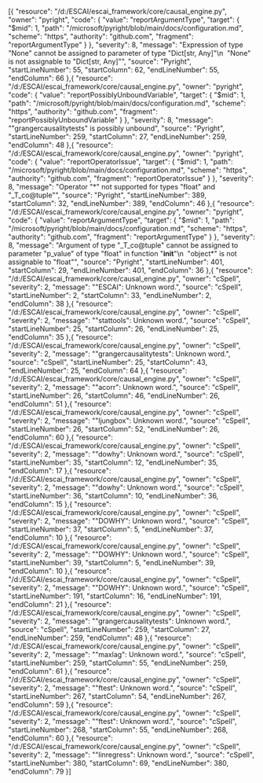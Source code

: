 [{
"resource": "/d:/ESCAI/escai_framework/core/causal_engine.py",
"owner": "pyright",
"code": {
"value": "reportArgumentType",
"target": {
"$mid": 1,
			"path": "/microsoft/pyright/blob/main/docs/configuration.md",
			"scheme": "https",
			"authority": "github.com",
			"fragment": "reportArgumentType"
		}
	},
	"severity": 8,
	"message": "Expression of type \"None\" cannot be assigned to parameter of type \"Dict[str, Any]\"\n  \"None\" is not assignable to \"Dict[str, Any]\"",
	"source": "Pyright",
	"startLineNumber": 55,
	"startColumn": 62,
	"endLineNumber": 55,
	"endColumn": 66
},{
	"resource": "/d:/ESCAI/escai_framework/core/causal_engine.py",
	"owner": "pyright",
	"code": {
		"value": "reportPossiblyUnboundVariable",
		"target": {
			"$mid": 1,
"path": "/microsoft/pyright/blob/main/docs/configuration.md",
"scheme": "https",
"authority": "github.com",
"fragment": "reportPossiblyUnboundVariable"
}
},
"severity": 8,
"message": "\"grangercausalitytests\" is possibly unbound",
"source": "Pyright",
"startLineNumber": 259,
"startColumn": 27,
"endLineNumber": 259,
"endColumn": 48
},{
"resource": "/d:/ESCAI/escai_framework/core/causal_engine.py",
"owner": "pyright",
"code": {
"value": "reportOperatorIssue",
"target": {
"$mid": 1,
			"path": "/microsoft/pyright/blob/main/docs/configuration.md",
			"scheme": "https",
			"authority": "github.com",
			"fragment": "reportOperatorIssue"
		}
	},
	"severity": 8,
	"message": "Operator \"*\" not supported for types \"float\" and \"_T_co@tuple\"",
	"source": "Pyright",
	"startLineNumber": 389,
	"startColumn": 32,
	"endLineNumber": 389,
	"endColumn": 46
},{
	"resource": "/d:/ESCAI/escai_framework/core/causal_engine.py",
	"owner": "pyright",
	"code": {
		"value": "reportArgumentType",
		"target": {
			"$mid": 1,
"path": "/microsoft/pyright/blob/main/docs/configuration.md",
"scheme": "https",
"authority": "github.com",
"fragment": "reportArgumentType"
}
},
"severity": 8,
"message": "Argument of type \"\_T_co@tuple\" cannot be assigned to parameter \"p_value\" of type \"float\" in function \"**init**\"\n  \"object\*\" is not assignable to \"float\"",
"source": "Pyright",
"startLineNumber": 401,
"startColumn": 29,
"endLineNumber": 401,
"endColumn": 36
},{
"resource": "/d:/ESCAI/escai_framework/core/causal_engine.py",
"owner": "cSpell",
"severity": 2,
"message": "\"ESCAI\": Unknown word.",
"source": "cSpell",
"startLineNumber": 2,
"startColumn": 33,
"endLineNumber": 2,
"endColumn": 38
},{
"resource": "/d:/ESCAI/escai_framework/core/causal_engine.py",
"owner": "cSpell",
"severity": 2,
"message": "\"stattools\": Unknown word.",
"source": "cSpell",
"startLineNumber": 25,
"startColumn": 26,
"endLineNumber": 25,
"endColumn": 35
},{
"resource": "/d:/ESCAI/escai_framework/core/causal_engine.py",
"owner": "cSpell",
"severity": 2,
"message": "\"grangercausalitytests\": Unknown word.",
"source": "cSpell",
"startLineNumber": 25,
"startColumn": 43,
"endLineNumber": 25,
"endColumn": 64
},{
"resource": "/d:/ESCAI/escai_framework/core/causal_engine.py",
"owner": "cSpell",
"severity": 2,
"message": "\"acorr\": Unknown word.",
"source": "cSpell",
"startLineNumber": 26,
"startColumn": 46,
"endLineNumber": 26,
"endColumn": 51
},{
"resource": "/d:/ESCAI/escai_framework/core/causal_engine.py",
"owner": "cSpell",
"severity": 2,
"message": "\"ljungbox\": Unknown word.",
"source": "cSpell",
"startLineNumber": 26,
"startColumn": 52,
"endLineNumber": 26,
"endColumn": 60
},{
"resource": "/d:/ESCAI/escai_framework/core/causal_engine.py",
"owner": "cSpell",
"severity": 2,
"message": "\"dowhy\": Unknown word.",
"source": "cSpell",
"startLineNumber": 35,
"startColumn": 12,
"endLineNumber": 35,
"endColumn": 17
},{
"resource": "/d:/ESCAI/escai_framework/core/causal_engine.py",
"owner": "cSpell",
"severity": 2,
"message": "\"dowhy\": Unknown word.",
"source": "cSpell",
"startLineNumber": 36,
"startColumn": 10,
"endLineNumber": 36,
"endColumn": 15
},{
"resource": "/d:/ESCAI/escai_framework/core/causal_engine.py",
"owner": "cSpell",
"severity": 2,
"message": "\"DOWHY\": Unknown word.",
"source": "cSpell",
"startLineNumber": 37,
"startColumn": 5,
"endLineNumber": 37,
"endColumn": 10
},{
"resource": "/d:/ESCAI/escai_framework/core/causal_engine.py",
"owner": "cSpell",
"severity": 2,
"message": "\"DOWHY\": Unknown word.",
"source": "cSpell",
"startLineNumber": 39,
"startColumn": 5,
"endLineNumber": 39,
"endColumn": 10
},{
"resource": "/d:/ESCAI/escai_framework/core/causal_engine.py",
"owner": "cSpell",
"severity": 2,
"message": "\"DOWHY\": Unknown word.",
"source": "cSpell",
"startLineNumber": 191,
"startColumn": 16,
"endLineNumber": 191,
"endColumn": 21
},{
"resource": "/d:/ESCAI/escai_framework/core/causal_engine.py",
"owner": "cSpell",
"severity": 2,
"message": "\"grangercausalitytests\": Unknown word.",
"source": "cSpell",
"startLineNumber": 259,
"startColumn": 27,
"endLineNumber": 259,
"endColumn": 48
},{
"resource": "/d:/ESCAI/escai_framework/core/causal_engine.py",
"owner": "cSpell",
"severity": 2,
"message": "\"maxlag\": Unknown word.",
"source": "cSpell",
"startLineNumber": 259,
"startColumn": 55,
"endLineNumber": 259,
"endColumn": 61
},{
"resource": "/d:/ESCAI/escai_framework/core/causal_engine.py",
"owner": "cSpell",
"severity": 2,
"message": "\"ftest\": Unknown word.",
"source": "cSpell",
"startLineNumber": 267,
"startColumn": 54,
"endLineNumber": 267,
"endColumn": 59
},{
"resource": "/d:/ESCAI/escai_framework/core/causal_engine.py",
"owner": "cSpell",
"severity": 2,
"message": "\"ftest\": Unknown word.",
"source": "cSpell",
"startLineNumber": 268,
"startColumn": 55,
"endLineNumber": 268,
"endColumn": 60
},{
"resource": "/d:/ESCAI/escai_framework/core/causal_engine.py",
"owner": "cSpell",
"severity": 2,
"message": "\"linregress\": Unknown word.",
"source": "cSpell",
"startLineNumber": 380,
"startColumn": 69,
"endLineNumber": 380,
"endColumn": 79
}]
